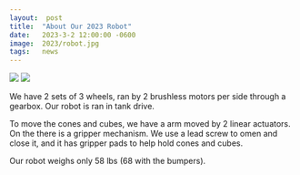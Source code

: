 ```yaml
---
layout:  post
title:  "About Our 2023 Robot"
date:   2023-3-2 12:00:00 -0600
image:  2023/robot.jpg
tags:   news
---
```


![]({{site.baseurl}}/images/2023/robot1.jpg)
![]({{site.baseurl}}/images/2023/robot2.jpg)



We have 2 sets of 3 wheels, ran by 2 brushless motors per side through a gearbox. Our robot is ran in tank drive.

To move the cones and cubes, we have a arm moved by 2 linear actuators. On the there is a gripper mechanism. We use a lead screw to omen and close it, and it has gripper pads to help hold cones and cubes.

Our robot weighs only 58 lbs (68 with the bumpers). 